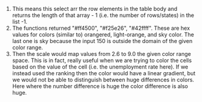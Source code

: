 1. This means this select arr the row elements in the table body and returns the length of that array - 1 (i.e. the number of rows/states) in the list -1.
2. The functions returned "#ff4500", "#f25e26", "#42ffff". These are hex values for colors (similar to) orangered, light-orange, and sky color. The last one is sky because the input 150 is outside the domain of the given color range.
3. Then the scale would map values from 2.6 to 9.0 the given color range space. This is in fact, really useful when we are trying to color the cells based on the value of the cell (i.e. the unemployment rate here). If we instead used the ranking then the color would have a linear gradient, but we would not be able to distinguish between huge differences in colors. Here where the number difference is huge the color difference is also huge.
